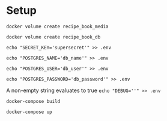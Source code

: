 # Setup

`docker volume create recipe_book_media`

`docker volume create recipe_book_db`

`echo "SECRET_KEY='supersecret'" >> .env`

`echo "POSTGRES_NAME='db_name'" >> .env`

`echo "POSTGRES_USER='db_user'" >> .env`

`echo "POSTGRES_PASSWORD='db_password'" >> .env`

A non-empty string evaluates to true
`echo "DEBUG=''" >> .env` 

`docker-compose build`

`docker-compose up`
